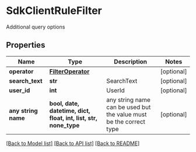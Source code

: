 # SdkClientRuleFilter

Additional query options

## Properties
Name | Type | Description | Notes
------------ | ------------- | ------------- | -------------
**operator** | [**FilterOperator**](FilterOperator.md) |  | [optional] 
**search_text** | **str** | SearchText | [optional] 
**user_id** | **int** | UserId | [optional] 
**any string name** | **bool, date, datetime, dict, float, int, list, str, none_type** | any string name can be used but the value must be the correct type | [optional]

[[Back to Model list]](../README.md#documentation-for-models) [[Back to API list]](../README.md#documentation-for-api-endpoints) [[Back to README]](../README.md)


